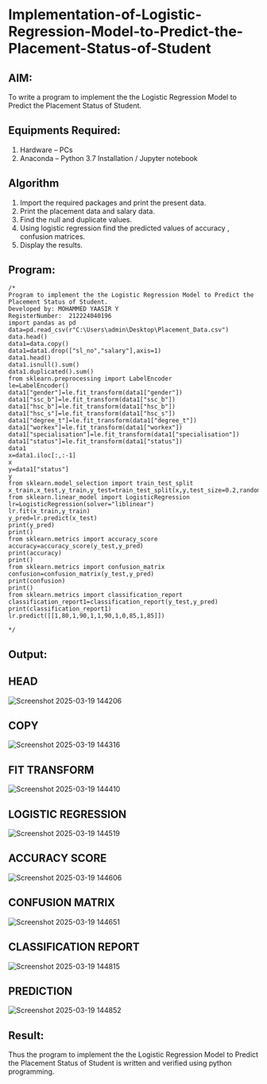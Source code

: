 # Implementation-of-Logistic-Regression-Model-to-Predict-the-Placement-Status-of-Student

## AIM:
To write a program to implement the the Logistic Regression Model to Predict the Placement Status of Student.

## Equipments Required:
1. Hardware – PCs
2. Anaconda – Python 3.7 Installation / Jupyter notebook

## Algorithm
1. Import the required packages and print the present data.
2. Print the placement data and salary data.
3. Find the null and duplicate values.
4. Using logistic regression find the predicted values of accuracy , confusion matrices.
5. Display the results.
## Program:
```
/*
Program to implement the the Logistic Regression Model to Predict the Placement Status of Student.
Developed by: MOHAMMED YAASIR Y
RegisterNumber:  212224040196
import pandas as pd
data=pd.read_csv(r"C:\Users\admin\Desktop\Placement_Data.csv")
data.head()
data1=data.copy()
data1=data1.drop(["sl_no","salary"],axis=1)
data1.head()
data1.isnull().sum()
data1.duplicated().sum()
from sklearn.preprocessing import LabelEncoder
le=LabelEncoder()
data1["gender"]=le.fit_transform(data1["gender"])
data1["ssc_b"]=le.fit_transform(data1["ssc_b"])
data1["hsc_b"]=le.fit_transform(data1["hsc_b"])
data1["hsc_s"]=le.fit_transform(data1["hsc_s"])
data1["degree_t"]=le.fit_transform(data1["degree_t"])
data1["workex"]=le.fit_transform(data1["workex"])
data1["specialisation"]=le.fit_transform(data1["specialisation"])
data1["status"]=le.fit_transform(data1["status"])
data1
x=data1.iloc[:,:-1]
x
y=data1["status"]
y
from sklearn.model_selection import train_test_split
x_train,x_test,y_train,y_test=train_test_split(x,y,test_size=0.2,random_state=0)
from sklearn.linear_model import LogisticRegression
lr=LogisticRegression(solver="liblinear")
lr.fit(x_train,y_train)
y_pred=lr.predict(x_test)
print(y_pred)
print()
from sklearn.metrics import accuracy_score
accuracy=accuracy_score(y_test,y_pred)
print(accuracy)
print()
from sklearn.metrics import confusion_matrix
confusion=confusion_matrix(y_test,y_pred)
print(confusion)
print()
from sklearn.metrics import classification_report
classification_report1=classification_report(y_test,y_pred)
print(classification_report1)
lr.predict([[1,80,1,90,1,1,90,1,0,85,1,85]])

*/
```

## Output:
## HEAD
![Screenshot 2025-03-19 144206](https://github.com/user-attachments/assets/f729fe26-5aa2-4866-a949-45f664ff73c4)
## COPY
![Screenshot 2025-03-19 144316](https://github.com/user-attachments/assets/459b6e07-ff74-4b66-b4a2-770005c8d583)
## FIT TRANSFORM
![Screenshot 2025-03-19 144410](https://github.com/user-attachments/assets/13628126-f9cd-44e0-9b84-6986622fbd2c)
## LOGISTIC REGRESSION
![Screenshot 2025-03-19 144519](https://github.com/user-attachments/assets/86b7cd1e-82a5-4e7c-8d98-a0de1cd28bc8)
## ACCURACY SCORE
![Screenshot 2025-03-19 144606](https://github.com/user-attachments/assets/55748601-ed47-4acc-897b-b6d819a38e9a)
## CONFUSION MATRIX
![Screenshot 2025-03-19 144651](https://github.com/user-attachments/assets/eff6224f-350a-41c4-929e-170b339b9184)
## CLASSIFICATION REPORT
![Screenshot 2025-03-19 144815](https://github.com/user-attachments/assets/85b21aa8-1ae4-4961-98be-f9b97f57871a)
## PREDICTION
![Screenshot 2025-03-19 144852](https://github.com/user-attachments/assets/a8cb52fb-f9f9-4af6-aaaa-b31df611d36f)

## Result:
Thus the program to implement the the Logistic Regression Model to Predict the Placement Status of Student is written and verified using python programming.
